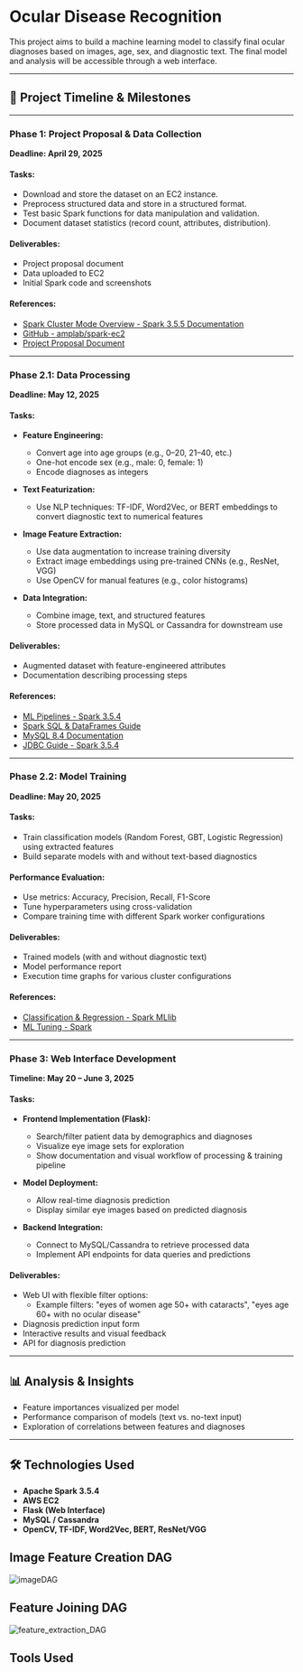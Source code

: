 # Ocular Disease Recognition

This project aims to build a machine learning model to classify final ocular diagnoses based on images, age, sex, and diagnostic text. The final model and analysis will be accessible through a web interface.

---

## 📅 Project Timeline & Milestones

---

### **Phase 1: Project Proposal & Data Collection**  
**Deadline: April 29, 2025**

#### **Tasks:**
- Download and store the dataset on an EC2 instance.
- Preprocess structured data and store in a structured format.
- Test basic Spark functions for data manipulation and validation.
- Document dataset statistics (record count, attributes, distribution).

#### **Deliverables:**
- Project proposal document
- Data uploaded to EC2
- Initial Spark code and screenshots

#### **References:**
- [Spark Cluster Mode Overview - Spark 3.5.5 Documentation](https://spark.apache.org/docs/latest/cluster-overview.html)
- [GitHub - amplab/spark-ec2](https://github.com/amplab/spark-ec2)
- [Project Proposal Document](https://docs.google.com/document/d/1-asX-Gn_jQ_FPAIIX8xtVH_RwHyVZhlWpB_nUczI8AY/edit?tab=t.0)

---

### **Phase 2.1: Data Processing**  
**Deadline: May 12, 2025**

#### **Tasks:**
- **Feature Engineering:**
  - Convert age into age groups (e.g., 0–20, 21–40, etc.)
  - One-hot encode sex (e.g., male: 0, female: 1)
  - Encode diagnoses as integers

- **Text Featurization:**
  - Use NLP techniques: TF-IDF, Word2Vec, or BERT embeddings to convert diagnostic text to numerical features

- **Image Feature Extraction:**
  - Use data augmentation to increase training diversity
  - Extract image embeddings using pre-trained CNNs (e.g., ResNet, VGG)
  - Use OpenCV for manual features (e.g., color histograms)

- **Data Integration:**
  - Combine image, text, and structured features
  - Store processed data in MySQL or Cassandra for downstream use

#### **Deliverables:**
- Augmented dataset with feature-engineered attributes
- Documentation describing processing steps

#### **References:**
- [ML Pipelines - Spark 3.5.4](https://spark.apache.org/docs/latest/ml-pipeline.html)
- [Spark SQL & DataFrames Guide](https://spark.apache.org/docs/latest/sql-programming-guide.html)
- [MySQL 8.4 Documentation](https://dev.mysql.com/doc/refman/8.4/en/)
- [JDBC Guide - Spark 3.5.4](https://spark.apache.org/docs/latest/sql-data-sources-jdbc.html)

---

### **Phase 2.2: Model Training**  
**Deadline: May 20, 2025**

#### **Tasks:**
- Train classification models (Random Forest, GBT, Logistic Regression) using extracted features
- Build separate models with and without text-based diagnostics

#### **Performance Evaluation:**
- Use metrics: Accuracy, Precision, Recall, F1-Score
- Tune hyperparameters using cross-validation
- Compare training time with different Spark worker configurations

#### **Deliverables:**
- Trained models (with and without diagnostic text)
- Model performance report
- Execution time graphs for various cluster configurations

#### **References:**
- [Classification & Regression - Spark MLlib](https://spark.apache.org/docs/latest/ml-classification-regression.html)
- [ML Tuning - Spark](https://spark.apache.org/docs/latest/ml-tuning.html)

---

### **Phase 3: Web Interface Development**  
**Timeline: May 20 – June 3, 2025**

#### **Tasks:**
- **Frontend Implementation (Flask):**
  - Search/filter patient data by demographics and diagnoses
  - Visualize eye image sets for exploration
  - Show documentation and visual workflow of processing & training pipeline

- **Model Deployment:**
  - Allow real-time diagnosis prediction
  - Display similar eye images based on predicted diagnosis

- **Backend Integration:**
  - Connect to MySQL/Cassandra to retrieve processed data
  - Implement API endpoints for data queries and predictions

#### **Deliverables:**
- Web UI with flexible filter options:
  - Example filters: "eyes of women age 50+ with cataracts", "eyes age 60+ with no ocular disease"
- Diagnosis prediction input form
- Interactive results and visual feedback
- API for diagnosis prediction

---

## 📊 Analysis & Insights

- Feature importances visualized per model
- Performance comparison of models (text vs. no-text input)
- Exploration of correlations between features and diagnoses

---

## 🛠 Technologies Used

- **Apache Spark 3.5.4**
- **AWS EC2**
- **Flask (Web Interface)**
- **MySQL / Cassandra**
- **OpenCV, TF-IDF, Word2Vec, BERT, ResNet/VGG**



## Image Feature Creation DAG
![imageDAG](https://github.com/user-attachments/assets/445205c7-2c1a-4559-bea3-3132b5c57fed)

## Feature Joining DAG
![feature_extraction_DAG](https://github.com/user-attachments/assets/601fe250-c233-4d1a-8c33-bd216adf609b)


## Tools Used
